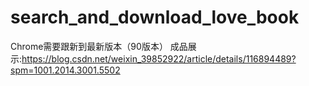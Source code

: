 # search_and_download_love_book
Chrome需要跟新到最新版本（90版本）
成品展示:https://blog.csdn.net/weixin_39852922/article/details/116894489?spm=1001.2014.3001.5502
